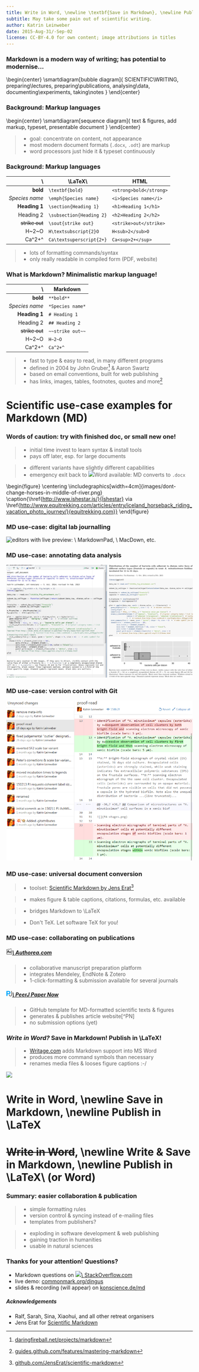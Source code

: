 ```yaml
---
title: Write in Word, \newline \textbf{Save in Markdown}, \newline Publish in \LaTeX
subtitle: May take some pain out of scientific writing.
author: Katrin Leinweber
date: 2015-Aug-31/-Sep-02
license: CC-BY-4.0 for own content; image attributions in titles
---
```



### Markdown is a modern way of writing; has potential to modernise...

\begin{center}
    \smartdiagram[bubble diagram]{
        SCIENTIFIC\\WRITING,
            preparing\\lectures,
            preparing\\publications,
            analysing\\data,
            documenting\\experiments,
            taking\\notes
        }
\end{center}


### Background: Markup languages

\begin{center}
    \smartdiagram[sequence diagram]{
        text \& figures,
        add markup,
        typeset,
        presentable document
        }
\end{center}

> - goal: concentrate on content, not appearance
> - most modern document formats (`.docx`, `.odt`) are markup
> - word processors just hide it & typeset continuously


### Background: Markup languages

\               | \LaTeX\                      | HTML                 
---------------:|----------------------------- |------------------------
**bold**        | `\textbf{bold}`              | `<strong>bold</strong>`
*Species name*  | `\emph{Species name}`        | `<i>Species name</i>`  
**Heading 1**   | `\section{Heading 1}`        | `<h1>Heading 1</h1>`   
Heading 2       | `\subsection{Heading 2}`     | `<h2>Heading 2</h2>`   
~~strike out~~  | `\sout{strike out}`          | `<strike>out</strike>`
H~2~O           | `H\textsubscript{2}O`        | `H<sub>2</sub>O`
Ca^2+^          | `Ca\textsuperscript{2+}`     | `Ca<sup>2+</sup>`

> - lots of formatting commands/syntax
> - only really readable in compiled form (PDF, website)


### What is Markdown? Minimalistic markup language!

\               | Markdown              
---------------:|-----------------
**bold**        | `**bold**`
*Species name*  | `*Species name*`
**Heading 1**   | `# Heading 1`   
Heading 2       | `## Heading 2`  
~~strike out~~  | `~~strike out~~`
H~2~O           | `H~2~O`
Ca^2+^          | `Ca^2+^`

> - fast to type & easy to read, in many different programs
> - defined in 2004 by John Gruber[^df] & Aaron Swartz
> - based on email conventions, built for web publishing
> - has links, images, tables, footnotes, quotes and more[^syntax]

[^df]: [daringfireball.net/projects/markdown](https://daringfireball.net/projects/markdown/syntax)
[^syntax]: [guides.github.com/features/mastering-markdown](https://guides.github.com/features/mastering-markdown/#examples)



# Scientific use-case examples for Markdown (MD)


### Words of caution: try with finished doc, or small new one!

> - initial time invest to learn syntax & install tools
> - pays off later, esp. for large documents

> - different variants have slightly different capabilities
> - emergency exit back to ![](https://upload.wikimedia.org/wikipedia/commons/thumb/4/4f/Microsoft_Word_2013_logo.svg/200px-Microsoft_Word_2013_logo.svg.png)Word available: MD converts to `.docx`

\begin{figure}
  \centering
  \includegraphics[width=4cm]{images/dont-change-horses-in-middle-of-river.png}
  \caption{\href{http://www.ishestar.is/}{Íshestar} via \href{http://www.equitrekking.com/articles/entry/iceland_horseback_riding_vacation_photo_journey/}{equitrekking.com}}
\end{figure}


### MD use-case: digital lab journalling

![editors with live preview:
[![](images/markdownpad.png)\ MarkdownPad](https://markdownpad.com/),
[![](images/macdown.png)\ MacDown](http://macdown.uranusjr.com/), etc.
](images/lab-journal.png)


### MD use-case: annotating data analysis

![[RMarkdown.RStudio.com](https://rmarkdown.rstudio.com/)](images/rmarkdown.jpg)


### MD use-case: version control with Git

![30min intro at [konscience.de/git](http://www.konscience.de/2015/04/ksl002-digital-lab-journalling-with-git/)](images/file-changes-in-GitHub.png)


### MD use-case: universal document conversion

> - toolset: [Scientific Markdown by Jens Erat](https://github.com/JensErat/scientific-markdown)[^SMJE]

> - makes figure & table captions, citations, formulas, etc. available

> - bridges Markdown to \LaTeX

> - Don't TeX. Let software TeX for you!

[^SMJE]: [github.com/JensErat/scientific-markdown](https://github.com/JensErat/scientific-markdown/blob/master/presentation.pdf)


### MD use-case: collaborating on publications

##### [![](images/authorea-fav.png)\ Authorea.com](https://authorea.com/)

> - collaborative manuscript preparation platform
> - integrates Mendeley, EndNote & Zotero
> - 1-click-formatting & submission available for several journals 


##### [![](images/peerj.png)\ PeerJ Paper Now](https://github.com/PeerJ/paper-now)

> - GitHub template for MD-formatted scientific texts & figures
> - generates & publishes article website[^PN]
> - no submission options (yet)


### *Write in Word?* Save in Markdown! Publish in \LaTeX!

> - [Writage.com](http://www.writage.com/) adds Markdown support into MS Word
> - produces more command symbols than necessary
> - renames media files & looses figure captions :-/

![](images/writage)



# Write in Word, \newline Save in Markdown, \newline Publish in \LaTeX



# ~~Write in Word~~, \newline Write & Save in Markdown, \newline Publish in \LaTeX\ (or Word)


### Summary: easier collaboration & publication 

> - simple formatting rules
> - version control & syncing instead of e-mailing files
> - templates from publishers?

> - exploding in software development & web publishing
> - gaining traction in humanities
> - usable in natural sciences


### Thanks for your attention! Questions?

- Markdown questions on [![](images/stackoverflow)\ StackOverflow.com](https://stackoverflow.com/questions/tagged/markdown)
- live demo: [commonmark.org/dingus](http://spec.commonmark.org/dingus/)
- slides & recording (will appear) on [konscience.de/md](http://www.konscience.de/md)

##### Acknowledgements

- Ralf, Sarah, Sina, Xiaohui, and all other retreat organisers
- Jens Erat for [Scientific Markdown](https://github.com/JensErat/scientific-markdown)
